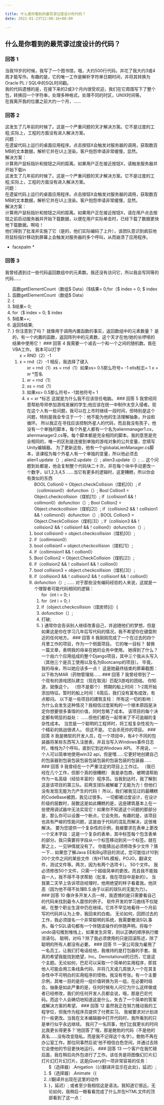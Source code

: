 ```yaml
---

title: 什么是你看到的最荒谬过度设计的代码？
date: 2022-01-23T22:08:16+08:00

---
```





## 什么是你看到的最荒谬过度设计的代码？  
### 回答 1
当我19岁的时候，我写了一个图书馆，哦，大约500行代码，并花了我大约3或4周才能写作。有趣的是，它的唯一工作是解析字符串日期时间，并将其转换为Oracle PL / SQL中的SQL时间戳。  
我的代码遗憾的是，在接下来的2或3个月内很受欢迎，我们在它周围写下了整个包，转换回一个字符串，处理多种格式，处理不同的时区，UNIX时间等。  
在我离开我的位置之前大约一个月，......  
### 回答 2
这发生了几年前的时候了。这是一个严重问题的天才解决方案。它不是过度的工程;实际上，工程的方面没有进入解决方案。  
问题：  
在遗留代码上运行的桌面应用程序。点击按钮X会触发对服务器的调用，获取数百MB的文本数据，解析它并在UI上渲染。客户抱怨申请非常缓慢，显然。  
解决方案：  
计算用户鼠标指针和按钮之间的距离。如果用户正在接近按钮X，请触发服务器并开始下载in  
这发生了几年前的时候了。这是一个严重问题的天才解决方案。它不是过度的工程;实际上，工程的方面没有进入解决方案。  
问题：  
在遗留代码上运行的桌面应用程序。点击按钮X会触发对服务器的调用，获取数百MB的文本数据，解析它并在UI上渲染。客户抱怨申请非常缓慢，显然。  
解决方案：  
计算用户鼠标指针和按钮之间的距离。如果用户正在接近按钮X，请在用户点击按钮之前启动服务器并开始下载数据，以便在用户实际单击时，已经下载了数据更快地下载数据。啊哈！  
他们得到了批准并实施了它（是的，他们实际编码了上升），该团队意识到疯狂地将鼠标指针移动到屏幕上会触发对服务器的多个呼叫，从而崩溃了应用程序。  
* facepalm *  
### 回答 3
我曾经遇到过一些代码返回数组中的元素数。我还没有访问它，所以我会写同等的代码......  
<ol>函数getElementCount（数组$ Data）{$结果= 0;for（$ index = 0; $ index <count（$ data）; $ index ++）{$结果++;}返回$结果;} </ OL>  
<li>函数getElementCount（数组$ Data）</ li>  
<li> {</ li>  
<li> $结果= 0;</ Li>  
<li> for（$ index = 0; $ index <count（$ data）; $ index ++）{</ li>  
<li> $结果++;</ Li>  
<li>返回$结果;</ Li>  
<li>} </ li>  
你注意到了吗？  
就像用于调用内置函数的事实，返回数组中的元素数量？  
是的，有一个内置的函数，返回阵列中的元素数，这个天才在他/她的长啰嗦的结果中使用它！  
### 回答 4
我需要一个减去一个和一个之间的随机数。我在VBA工作。  
我本可以打字  
<OL> x = RND（2）-1 </ OL>  
<li> x = rnd（2）-1 </ li>  
相反，我选择了键入  
<ol> xr = rnd（1）xs = rnd（1）如果xs> 0.5那么符号= -1 ells标志= 1 x = xr *签名</ ol>  
<li> xr = rnd（1）</ li>  
<li> xs = rnd（1）</ li>  
<li>如果xs> 0.5那么符号= -1其他符号= 1 </ li>  
<li> x = xr *标志</ li>  
这就是为什么我不应该信任电脑。  
### 回答 5
我曾经同意帮助导师参加游戏发展的学生;他应该在统一中制作太空入侵者。现在这个人有一些问题，我可以在上市时继续一段时间，但特别是这个问题，特别是我会专注于一个：他不能为他的生活理解抽象，升设和循环。  
所以我正在寻找应该控制外星人的代码，而且我没有孩子，他没有一个单独的脚本，每个外星人都有一个名为alienmanager1.cs，alienmanager2.cs等。每个脚本都是完全相同的脚本。我的意思是完全相同的，唯一的区别是连接到单独的游戏对象的公共变量，您填写Unity编辑器。  
为了更新这些，他有一个globalaLienManager.cs脚本，该课程为每个外星人有一个单独的变量，所以他必须去  
alien1.update（）; alien2.update（）; alien3.update（）; ...  
这个问题到处都是，他会复制整个代码块二十次，并在每个块中手动更改一个数字，以1,2,3,4,5 ......当它有更多的逻辑时，这更糟糕，所以你会有类似的东西  
<OL> BOOL Collion0 = Object.checkCollision（煤机[0]）; if（collimision0）dofunction（）; Bool Collion1 = Object.checkcollision（煤机[1]）; if（collision1 &&！collimon0）dofunction（）; Bool Collion2 = Object.checkcollision（煤机[2]）; if（collision2 &&！collision1 &&！collimon0）dofunction（）; BOOL Collion3 = Object.CheckCollision（煤机[3]）; if（collision3 &&！collision2 &&！collision1 &&！collion0）dofunction（）; </ OL>  
<li> bool collision0 = object.checkcollision（煤机[0]）; </ Li>  
<li> if（collimision0）</ li>  
<li> bool collision1 = object.checkcollision（煤机[1]）; </ Li>  
<li> if（collimision1 &&！collion0）</ li>  
<Li> Bool Collion2 = Object.CheckCollision（煤机[2]）; </ Li>  
<li> if（collision2 &&！collision1 &&！collion0）</ li>  
<li> bool collision3 = object.checkcollision（煤机[3]）; </ Li>  
<li> if（collision3 &&！collision2 &&！collision1 &&！collion0）</ li>  
<li> dofunction（）; </ Li>  
......  
对于那些没有编码经验的人来说，这就是一个理智者可能代码相同的逻辑：  
<ol> for（int i = 0; i <colliders.count; i ++）{if（object.checkcollision（煤炭仪[i]）{dofunction（）; break; break;}} </ ol>  
<li> for（int i = 0; i <colliders.count; i ++）{</ li>  
<li> if（object.checkcollision（煤炭师[i]）{</ li>  
<li> dofunction（）; </ Li>  
<li>打破; </ Li>  
<li>} </ li>  
通常你会告诉别人继续改善自己，并追随他们的梦想，但是如果这是你在学习几年后写代码的情况，我不希望你在键盘附近的任何地方。  
### 回答 6
我刚刚完成了一个在过去的四个月里工作的项目，作为一个侧面项目。  
它的唯一目标？  
替换一篇文章，表明我的母亲在她的业务中使用。  
她得到了什么？  
一个由六个应用组成的整个Django项目，其中三个我从头写入（其他三个是员工使用以及名为Bootcamp的项目）。  
毕竟，我的母亲，所以她应该多一点！  
这是她最终结束的屏幕截图：  
以下称为MAR（药物管理局......  
### 回答 7
我曾经带到了一个现有的游戏团队建立（现在取消）匹配3游戏的团结。  
你知道，就像这个。 （但不是那个）  
预期的船上时间：1-2周开始添加特征。暂时的船上时间：6周后，我们没有富有成效，有点郁闷。  
以下是一些项目的建筑支柱：  
所有这一切的影响：  
为什么会发生这种情况？我相信过度架构的一个根本原因是决定你想要很多事情的价值，同时忽略了成本。  
该项目的每个决定都有明显的益处：  
......但他们都在一起带来了不可逾越的复杂性成本。  
当您是一个聪明的工程师时，将工程复杂性视为一个精彩的挑战很诱人。  
但这不是。  
它会杀死你的项目。  
### 回答 8
我是微软的开发人员，在一个项目中，有4个不同的包装器将某些东西写入注册表，并且当写入Windows事件日志时，堆栈为7个呼叫，直到它到达Windows API。  
不用说，一个人可以简单地使用win32 api，但是嘿......它更好地创建自己的包装器到包装包装包装包装包装的包装包装的包装器......  
### 回答 9
我曾经在一个严重注定的项目上工作过。 （我已经在几个工作，但那个真的很糟糕）  
我是承包商，被聘请帮助作为一名高级（经验丰富的）程序员。当我到达时，我了解到这是该项目的第三队。前两支球队被解雇了无能为力！但他们没有发现无能为力产生的代码！  
所以，我们被我见过的最糟糕的CodeBase被困，我见过很多。  
一切都被过度设计，在设计阶级的层数时，层数这是如此糟糕的是，这座建筑基本上在一些使用调试器中无法实现它！如果你不知道这个问题的那部分是，那么你可以设置一个断点，它会失败。有趣的是，该项目也具有严峻的性能问题，这是由于代码的混乱而解决，这很难解决。  
要为您提供一个复杂性的示例，我被要求在表单上更改一个文本字段：这是一个复杂的表单，其中标签每个包含表单的部分。我只需要将字段从一个标签移动到另一个标签。就在那之上，一见钟情就没有了。  
你能猜出必须修改多少文件？猜一下…  
如果您了解Java EE和Big项目的测试，您可能估计10到20个文件之间的某些文件（有HTML模板，POJO，翻译文件，测试文件等。两次，因为有两个选项卡）。  
50个文件。  
我必须修改50个文件，只需一个超级简单的更改。而且我不能独自一人，我不得不寻求帮助（批准，我在项目中是新的）。  
当我第二天早上告诉项目经理时，他用绝望的样子看着我。他厌恶（因为他不得不处理B.S.由于以前的球队的无能为力）。  
### 回答 10
像许多开发人员一样，我遗憾的是只需要看自己的代码来找到最令人震惊的例子。  
软件开发的学习曲线不仅陡峭，在整个职业生涯中仍在继续。它并不罕见地看待一个月前写的代码并认为上帝，我回来的白痴。  
无论如何，回顾过去的工作，我必须提名一个非常聪明的系统，我需要撤消SQL事务。每个SQL语句都有一个伴随该操作的伴随声明。将每个undo语句推到堆栈上，如果发生异常，则以正确的顺序执行撤消语句。  
聪明，对吗？除了我必须使用的只是回滚陈述，除了聪明的所有人都没有必要。  
### 回答 11
一家公司我为雇用了一名员工，让我们打电话给他，我维持的是打包器的手套。我真的希望我能找到绝望，Inc。Demotational的日历，它是这个主题。无论如何，巴尼可以采取一个简单的实用程序，即其他人可能会用三条线条代码，并将几天或几周放入一个在其复杂性中不可明白的实用程序的怪物。我没有夸张。有一个主要示例，其唯一目的是将一组价值转换为另一组，在必要时结合。抽象是如此严重的是，任何时候有人问它为什么这样做或者已经修改，我们的任何开发人员都会说，哦，那是巴尼代码。而这个人会确切地知道这是什么，失去了一个简单的答案或解决方案的希望。  
### 回答 12
虽然我正在努力推动我的工程学位，但我作为程序员提供了付费实习。  
我被要求对计划进行一些更改。当我在文本编辑器中打开代码时，我所看到的只是单行似乎永远继续。  
我问了一名同事，他们比我更长的时间比我更长得更多？'他回答了'哦，那是鲍勃的代码（不是他的真名......没有改变隐私，而是我不记得这个名字）。鲍勃不再在办公室工作。那位同事然后说'他不相信白色空间，并通过去除它会使他的节目更快地运行。  
### 回答 13
一个客户在我忙碌后面，我在稍后向外包进行了工作。该任务是将图像幻灯片幻灯片幻灯片幻灯片。这是jQuery的一项非常容易的任务：  
<ol> $（选择器）.Anigation（{//翻译并显示在此处}，延迟）; </ OL>  
<li> $（选择器）.Animate（{</ li>  
<li> //翻译并出现在这里</ li>的动作  
<li>}，延迟）; </ Li>  
或者至少我相信这是语法。我知道它很近。无论如何，我稍后一眼看看完成了什么并在HTML文件的顶部看到了这一点：  
<ol> <script src = js / slidejs.js> </ ol>  
<li> <script src = js / slidejs.js> </ li>  
从这里我感兴趣，看看。在Slidejs中，500行的原始JavaScript旨在处理这种滑动运动。我不记得这一切都做了什么  
一个客户在我忙碌后面，我在稍后向外包进行了工作。该任务是将图像幻灯片幻灯片幻灯片幻灯片。这是jQuery的一项非常容易的任务：  
<ol> $（选择器）.Anigation（{//翻译并显示在此处}，延迟）; </ OL>  
<li> $（选择器）.Animate（{</ li>  
<li> //翻译并出现在这里</ li>的动作  
<li>}，延迟）; </ Li>  
或者至少我相信这是语法。我知道它很近。无论如何，我稍后一眼看看完成了什么并在HTML文件的顶部看到了这一点：  
<ol> <script src = js / slidejs.js> </ ol>  
<li> <script src = js / slidejs.js> </ li>  
从这里我感兴趣，看看。在Slidejs中，500行的原始JavaScript旨在处理这种滑动运动。我不记得这一切都做了，但它很疯狂，而且它比我的工程课程更多的计算。  
有时候它更好地关闭浏览器并慢慢走开，所以没有人知道你看到。  
### 回答 14
我主要是因为我看到很多答案都没有真正地解决过于解决的答案。我不是说所有人，但公平的数字不是真正的过度工程的纯粹例子。它们更好地描述为A）的例子是年轻和缺乏经验的或b）不了解问题或c）只是引入效率低下并且不起作用的坏代码。  
过度工程是过度思考问题的过程，产生过度卷积，然而，可能非常聪明，通常是非常通用的代码，其实在现实中最终难以使用，理解或维护。  
一个例子是工程师创造一个如此令人惊讶的系统的人，使得它可以用来在特定主题域中解决几乎任何问题，但是当实施时，当实施时是一个噩梦，因为它是如此疯狂地从问题中抽象出来。  
过度工程的最大迹象是当代码到目前为止抽象出来的问题，你几乎无法找到一块实际代码，一种方法，可变分配，一些具体实施的东西，等等。  
编辑：几个用户想要一个例子或回答，更好地说明概念并回答问题。同样，将代码放在这个论坛中对于大多数现实世界问题来说是禁止的，所以我将提供一些额外的插图和信息。  
过度工程卡通（伟大的比喻）：  
卡通的点，为什么它说明过于工程，是最终用户（桌子末尾的家伙）只是想要一些盐。这告诉我们什么？避免过度工程的最佳事物之一是不要设计到未来的太远，猜测您的客户可能会要求的内容。这可以是计算的风险，或者是一个良好的业务举措，如果您知道您拥有客户或业务需求将在那里，但您需要仔细考虑它。  
超过工程通常会在您提供超过要求的情况下发生的。我问你锤子，水平和螺丝刀。你去商店并用整个300pc力学工具集回来。这很好，但不必要（B / C在这种情况下我只是挂了一张图片）。有时你可能想要这样做，但你需要仔细考虑他们。  
它通常发生的另一种方式是通过过度抽象。上面的卡通是这个问题的一个完美的例子。它不仅在表格需要结束时提供的远远超过用户，另一个人正在创建一些通用，抽象的系统，以便无论谁要求某种东西，无论什么样的调味品，都可以处理。系统不再适用于盐，创建了一层抽象，然后他建立了系统，为该用户的盐来实现它。一个漫长的过程。在这种情况下不必要。您可以再次进一步逐步摘要，并说这不仅仅是一种传递调味品的系统，现在它将成为通过任何物品的系统。您可以进一步逐步说明它不仅仅是传递项目，它可以组合它们，添加它们，减去它们。另一个步骤更进一步，它不再只是物品，但现在它几乎是什么。  
抽象不差，这是一个精彩的概念，你只需要小心你在寻求方面有多远来实现完美的松散耦合和高凝聚力。  
### 回答 15
不是荒谬的，但在我的一个朋友和我第一次学习编码时，这是一个非常有趣的情况。  
问题：  
原始问题是足够的描述性，但简而言之，给定两个整数A和B，其中一个> = b> = 0，找出a  -  b的值。  
过度设计的解决方案：  
我们的第一个提议是，因为答案可以是0到A之间的任何值，我们将从0循环到A，并且在每个迭代期间，我们检查当前迭代值是否等于A  -  B。如果值匹配，我们会打破循环，并且当前的迭代值将是  
不是荒谬的，但在我的一个朋友和我第一次学习编码时，这是一个非常有趣的情况。  
问题：  
原始问题是足够的描述性，但简而言之，给定两个整数A和B，其中一个> = b> = 0，找出a  -  b的值。  
过度设计的解决方案：  
我们的第一个提议是，因为答案可以是0到A之间的任何值，我们将从0循环到A，并且在每个迭代期间，我们检查当前迭代值是否等于A  -  B。如果值匹配，我们会打破循环，并且当前的迭代值将是最终答案。  
我们是学习循环，if-陈述，第一次打破声明，所以这是解决方案的思想。  
最终的解决方案：  
经过一段时间的讨论，我们很快得出了得出的结论，我们可以输出A  -  B并完成它。  
### 回答 16
在20世纪80年代，一个常见的做法是在设备中校验整个ROM，然后添加一个例程，即在打开时，将在ROM的其余部分运行校验和，以确保没有任何改变。我们演变成在整个ROM上运行常规，包括自己。 （不要询问涉及校验和将校验和添加到ROM的校验和 - 我不必在那部分上工作。）  
我们唯一一次校验和失败的时间是校验和检查例程中的一个字节被改变。所以所有的工作，只是我们有一些可能导致问题的东西。如果我们根本不担心检查ROM，则失败永远不会发生。  
### 回答 17
在大学里，我们被分配了一个项目。任务与学生不同，但优点仍然是一样的。基本上，采取一些输入，解析它，转换它 - 或其他 - 并提供一些输出。我们不得不在C中编写这个项目，它将用作一个简单的命令行工具。  
所以，我们都制作了简单的命令行菜单。当您运行程序时，它会吐出一些类似的东西，输入1来执行此操作或输入2才能做到这一点等。  
不是我的朋友......  
当他运行他的程序时，它就像命令行内的一个GUI。您可以使用箭头导航菜单。它可以突出显示线条，改变颜色等。他大部分时间都在开发这个界面而不是关注分配本身。  
他的代码也很奇怪，因为到处都是你看起来有一个指针。指针，指针，指针......他们到处都是！所以我问他为什么这么复杂地复杂化？他回答说，我想学习C语言指针。我刚才说，足够公平。  
长话短说，他为这个项目获得了最低的等级，因为他无法按时交付它，他用一个图书馆我们明确地告诉不使用。  
这就是我们在大学滚动的方式。  
### 回答 18
at＆t unix / bin / true怎么样？它的唯一目的是在做什么之后退出exit_success。下面的变体来自Solaris，但你可以在这里找到别人。<ol>＃！/ usr / bin / sh＃版权所有（c ）1984,1986，1987,1988，1989年，1989年AT＆T＃所有权利保留＃这是未发表的专有源代码AT＆T＃上面的版权声明不是证据的任何＃实际或预期的出版物的这些源代码。＃ident @（＃）true .sh 1.6 93/01/11 SMI / * SVR4.0 1.4 * / </ OL>  
<li>＃！/ usr / bin / sh </ li>  
<li>＃版权所有（c）1984,1986,1987,1988，1989年AT＆T </ Li>  
<li>＃保留所有权利</ li>  
<li>＃这是AT＆T </ Li>的未发表专有源代码  
<li>＃上面的版权声明不是证据任何</ li>  
<Li>＃实际或预期的此类源代码的出版物。</ li>  
<li> #dent @（＃）true.sh 1.6 93/01/11 smi / * svr4.0 1.4 * / </ li>  
不忽视，GNU's / Bin /真实源代码包括命令行解析，用法和版本信息 - 具有完整的本地化  
at＆t unix / bin / true怎么样？它的唯一目的是在做什么之后退出exit_success。下面的变体来自Solaris，但你可以在这里找到别人。<ol>＃！/ usr / bin / sh＃版权所有（c ）1984,1986，1987,1988，1989年，1989年AT＆T＃所有权利保留＃这是未发表的专有源代码AT＆T＃上面的版权声明不是证据的任何＃实际或预期的出版物的这些源代码。＃ident @（＃）true .sh 1.6 93/01/11 SMI / * SVR4.0 1.4 * / </ OL>  
<li>＃！/ usr / bin / sh </ li>  
<li>＃版权所有（c）1984,1986,1987,1988，1989年AT＆T </ Li>  
<li>＃保留所有权利</ li>  
<li>＃这是AT＆T </ Li>的未发表专有源代码  
<li>＃上面的版权声明不是证据任何</ li>  
<Li>＃实际或预期的此类源代码的出版物。</ li>  
<li> #dent @（＃）true.sh 1.6 93/01/11 smi / * svr4.0 1.4 * / </ li>  
不忽视，GNU's / Bin /真源代码包括命令行解析，使用和版本信息 - 具有完全本地化支持！ - 还可以重新编译到GPL的嵌入式片段。它也可以重新编译以实现/bin/false. <bin > / *退出状态代码指示成功.Copyright（c）1999-2017免费软件Foundation，Inc。此计划是免费软件：您可以根据发布的GNU通用公共许可的条款重新分配和/或修改它通过自由软件基础，​​许可证版本3，或（在您的选项中）任何更介绍的版本。这程序是分发的，希望它将有用，但没有任何保修;甚至没有适用的默示保修或适用于特定目的。将GNU通用许可证有更多详细信息。您应该收到GNU通用公共许可证的副本以及此程序。如果没有，请参阅<http：// www.gnu.org/licenses/> #include <config.h> #include <stdio.h> #include <sys / types.h> #include system.h / *默认情况下真实; false.c覆盖此。* / #ifndef exit_status＃define exit_status exit_success #endif #if exit_status == exit_success＃define program_name true #else＃define program_name false #endif #define authors perfor_name（jim meyering）void使用（int status）{ printf（_（\ firsage：％s [被忽略的命令行参数] \ n \或：％s选项\ n \），program_name，program_name）; printf（％s \ n \ n，_（exit_status == ext_success？n_（退出状态代码指示成功）：n_（退出状态代码指示失败。）））; fppls（help_option_description，stdout）; fputs（Version_option_description，stdout）; printf（usage_builtin_warning，program_name）; emit_ancillary_info（program_name）;退出（状态）; int main（int argc，char ** argv）{/ *识别 -  help或 -  version只有当它唯一的命令行参数时。* / if（argc == 2）{initialize_main（＆argc，argv）; set_program_name（argv [0]）; setlocale（lc_all，）; BindTextDomain（包，Localedir）;侄子（包）; / *注意true（1）将在边缘案例中返回Exit_failure，其中Writes故障与GNU特定选项失败。* / Atexit（close_stdout）; if（streq（argv [1]， -  help））用法（ext_status）; if（streq（argv [1]，--version））version_etc（stdout，program_name，package_name，版本，authors，（char *）null）;返回ext_status; } </ OL>  
<li> / *退出状态代码，指示成功。</ li>  
<li>版权所有（c）1999-2017自由软件基金会，Inc。</ li>  
<li> </ li>  
<li>此程序是免费软件：您可以重新分配它和/或修改</ li>  
<li>它根据GNU通用公共许可的条款，如</ li>发布的  
<li>自由软件基础，​​许可证版本3或</ li>  
<li>（在您的选项中）任何更介于的版本。  
### 回答 19
这是2000年的回归，我们正在为售货亭实施一个看守计划。售货亭在java中实现了UI，我们正在实现自动维护的C ++中的实用程序，只能将自动化软件更新建立进入自动化维护kiosk.yea是的，你呸呸自动软件更新现在，但是在2000年回来了这样的事情是闻所未闻的。所以我的团队领导有这个想法建立一个可以运行状态机的程序。我猜你会称之为工作流程现在应用程序，但他称之为州机器。所以，他的想法是，任何维护任务都将被基础架构工程师建模为状态机.ECH将等待事件，当一个事件触发它会做一些动作和更改状态。想法是我们可以选择性地推动状态机应用程序。这将阻止整个机器长时间进入维护模式  
他没有做出难以弄清楚如何实际做的事情。他不得不弄清楚他如何将代码发送到机器以及他如何在运行时加载和执行它们。可以构建它在Java中，使用反射加载它。他可以让每个模块都是一个自包含的应用程序。然而，他是一名古老的俄罗斯工程师，他在80年代的冷战中学习了电脑，他讨厌Java的开销和分叉流程。他的大部分时间都与他的老板一起战斗。他离开了  
他的老板或多或少是搬到下午角色的工程师的原因是与他斗争的是，因为老板认为增加了复杂性会滑倒这个项目。所以，老板会去DEVS问他们在做什么，如果他认为它会滑倒下一个里程碑，他就会弄清楚更简单的做事方式，让开发人员做它。当天，TL会发现和与下午打架  
所以，国家机器开始成为一个霍奇波特。然后，TL沮丧，留下了发展状态机的开发商建造了它，使国家机器具有硬逻辑状态和条形码的动作。状态机器的整个点是要使过程可配置。但是PM就像，我们没有弄清楚如何使其可配置，所以让我们刚刚硬介绍了现在的状态和操作，后来我们将把它拉到可以插入和播放的组件。  
所以，应该看起来像这样的程序  
<ol>做一个do b d do c </ ol>  
<li>做一个</ li>  
<li> do b </ li>  
<li> do c </ li>  
看起来像这样  
<ol> while（true）切换（状态）案例a do状态= b case b do b state = c case c do c do in循环</ ol>  
<li> while（true）</ li>  
<li>开关（状态）</ li>  
<li>案例a </ li>  
<li>做一个</ li>  
<li>状态= b </ li>  
<li>案例b </ li>  
<li> do b </ li>  
<li>状态= c </ li>  
<li>案例c </ li>  
<li> do c </ li>  
<li>在循环</ li>中爆炸  
你看它是多么笨拙。这是一个直接的榜样。他们有一个分支和循环的逻辑。不可能读取代码并弄清楚它的下一个事情.People说转到是邪恶的。这是基本上使用SwitchEnseLing转到C ++。每种情况都是标签，每当一个特定的代码如果代码转到不同的标签时，它会改变状态并返回.Eventually这些要求在一个状态下的操作中所需的操作。因此，开发人员刚开始将全球变量置于全球变量......很多和大量的全局变量。我在这支球队中作为一个初级程序员开始，我正在建造下载用于状态机的东西的碎片，然后踢掉了国家机器然后我切换到实施一些JAVA前端所需的JNI库。当前州机器的鼠标令人沮丧，令人沮丧，他在它上运行了一个静态代码分析工具，循环复杂性就越多RTS.HE拉我，他让我看看它  
我看到那个代码，我被吓坏了。就像什么......什么......什么样的人知道国家机器很奇怪......但我认为这是奇怪的是来自Pinky和Brain Cartock的Pinky奇怪。它会跑来跑一段时间就会去Narf！但是当我看待代码时，它是大脑有线。那码计划世界统治而不是任何地方  
所以，我保留了我的代码，它会下载东西并启动状态机。  
### 回答 20
我正在经历同事的代码，发现她有一个系统，只要删除实体，它的ID号被置于不再使用ID的列表中，并且当即将创建一个新实体时，系统将首先检查该列表可以查看是否有一个可用的ID。  
我去了，并问了同事，为什么她已经建造了这样的事情。所以我们不会用完ID号码！  
我指出：  
她删除了代码。  
### 回答 21
我写的一个。  
我是一名项目开始的高级软件工程师，除了设置填充外，没有多少。  
我写了一个日期库。它不仅会过去2000年（这是1994年）它将在剩下的时间内工作，甚至在日历从朱利安发生变化并将日期正常计算回到1广告时。绝对没有机会在二十世纪之前会看到约会，几乎没有那么多，它仍然是二十秒。  
### 回答 22
几十年前，我工作了数百个服务站使用的软件。前端是关键任务 - 他们必须能够泵送气体。  
有一个全自动的日常后台工作，用于批处理和发送日期的数据，更新库存水平，那种东西。  
这被认为是有风险 - 我们可以失去力量的一半。因此，我们有一个完全自动化的过程，可以恢复日常更新失败。如果我回忆起，这必须在整个用户群中每月使用几次。  
但当然，恢复过程可能会被打断。所以只是为了完全确定，我们有一个充分实现的工作，以恢复失败的恢复。我不知道它是否被使用，但我确信它是有原因的。  
### 回答 23
程序员将员工出生日期并将其转换为自1870年以来的数日（***边言论 - 有人希望我将这一点更改为1970年，但这是不正确的。1870可能是错误的（它可能是1900年  
我实际上有两个答案。一个哲学和一种实用。  
哲学答案：生活  
实际答案：我曾经看到过一个试图确定员工是否16岁的程序。而不是比较年，然后在需要检查月份，如果需要，那么检查日期，它做了以下情况。 （请注意，此方法仅适用于AGES可分地为4的方式。  
程序员将员工出生日期并转换为自1870年以来的数日（***方面的言论 - 有人希望我改变为1970年，但这是不正确的。1870可能是错误的（它可能是1900年或者1910年），但是1970年肯定是错误的，因为这发生在1983年（1970年之后只有13年）的边备注***）。然后他们拿走了当前的日期并做了相同的日期。然后，他们减去了两者以获得现在和他们的出生之间的数日，然后在16年（365 * 16 + 4 * 1）中弄清楚。  
疯狂的。  
添加了PostScript：我为试图捍卫这段代码的人写这一点。写这篇代码的人是一个位的缇。他们更多地关心他们自己的聪明才智而不是找到良好的（有时优雅）直接的解决方案。这个人（让他称之为x先生）在我的老板和我的老板询问的同一水平（和我在房间里有这个人），为什么我不能和他一起工作。我回答 - 你不想听到那个答案。它会让我遇到麻烦。他们向我保证，我不会遭受影响。我终于说了 - 它困扰我，某人（x先生）在任何领域没有专业知识，正试图告诉我如何更好地完成工作。 （我一年都在那里，解决了很多，许多效率问题与这个X先生的代码和架构有关。）X先生脱颖而出......你怎么这么说？ - 我说 - 因为你到处留下证据。我看过你的代码，在很多级别都很可怕。我继续，主要问题是你是一个线性的思想家。他说，你是什么意思？我回答了，你看到了一个问题，你想到了一个解决方案，然后你实施它。他说，这有什么问题？我说，更好的方法是看到一个问题，想想几个解决方案，然后选择最好的解决方案。他回答说 - 有时你的背部靠在墙上，你没有时间想到多种解决方案 - 有时如果你担心100,000美元的决定，你就没有时间花费每次5美元的决定。我说，你总是有一段时间，特别是当那个时间考虑替代解决方案时，可以长期拯救你的时间。此外，如果有人无法做出5美元的决定，我肯定的是，没有10万美元的决定，我肯定不会相信他。  
无论如何，我已经救了公司吨钱并解决了许多问题，因为他的糟糕的设计技能，所以我没有陷入困境 - 但我稍后不到一个月。  
他是多年来遇到的许多位捻线的第一个。 （并且往往有点纺纱术也有NIH综合征（这里没有发明综合症）。解决新问题时，它们必须始终从划痕开始。）  
如果你的自然倾向是以X先生的方式解决它，那么你的自然倾向是过度复杂化的简单问题，而且在你这样做时没有真正注意到它。 （如果您在这一领域卫冕X先生的选择，那么您的自我正在为您提供思考（或缺乏思考）。）  
### 回答 24
听说过棕褐色？它是一种专为几乎不可能使用的编程语言。因此，我认为这种编程语言本身（及其翻译）是最易易于创造的代码。  
来自维基百科：  
Malbolge是一名公共领域的宇宙编程语言，由Ben Olmstead于1998年发明，以Malebolge的第八圈地狱的第八圈命名。  
Malbolge专门设计用于通过反向直观的疯狂操作，基本三个算术和自我改变代码来使用几乎不可能使用。  
[1]  
它在d上建立  
听说过棕褐色？它是一种专为几乎不可能使用的编程语言。因此，我认为这种编程语言本身（及其翻译）是最易易于创造的代码。  
来自维基百科：  
Malbolge是一名公共领域的宇宙编程语言，由Ben Olmstead于1998年发明，以Malebolge的第八圈地狱的第八圈命名。  
Malbolge专门设计用于通过反向直观的疯狂操作，基本三个算术和自我改变代码来使用几乎不可能使用。  
[1]  
它建立在较早的难度，挑战性疏远语言（如脑力集和Befunge），但在极端的情况下采取这个方面，在纠缠的计算机科学和加密的纠缠历史上。尽管有这种设计，但（虽然非常困难）可以编写有用的棕榈树程序。  
实际上，它是如此故意复杂的是，第一个棕榈螺纹计划需要2年 - 甚至那么，它不是由人类写的。  
第一个程序...是由Andrew Cooke设计的光束搜索算法生成并在LISP中实现。[2]  
在确定手段创建非终止循环之前花了多年。它还需要7年的啤酒计划的正确版本。  
所以回到问题：非终止环路由许多编程语言中的单行代码控制。正确的99瓶啤酒节目非常简单，生产（作为有限循环和串联的演示）。这些可以在许多软件开发人员一小时或更短的时间内生产。  
...然而，棕榈螺纹语言故意使这些类型的事情取为几千次时间来创造。这种语言本身是我见过的最过分创作的东西。  
### 回答 25
大约10年前，我分配了一个简单的应用程序，该应用程序有一个单个菜单，其中包含5-6个选项，例如打开，关闭，列出项目与高级开发人员。这是一个月的任务。  
在本月底，我检查了他的代码，几乎没有任何工作。我想出，即使这不是商业要求，他也花了很多时间为动态菜单。  
菜单中的选项保存在数据库中，动态创建了应用程序菜单。  
为什么？我问他（过去式。因为在将来，如果我们需要向应用程序添加新功能，我们不需要将选项添加到菜单中。  
添加一个新的  
大约10年前，我分配了一个简单的应用程序，该应用程序有一个单个菜单，其中包含5-6个选项，例如打开，关闭，列出项目与高级开发人员。这是一个月的任务。  
在本月底，我检查了他的代码，几乎没有任何工作。我想出，即使这不是商业要求，他也花了很多时间为动态菜单。  
菜单中的选项保存在数据库中，动态创建了应用程序菜单。  
为什么？我问他（过去式。因为在将来，如果我们需要向应用程序添加新功能，我们不需要将选项添加到菜单中。  
为菜单中添加新选项？ 5秒任务，我们花了几乎一个月只是为了创建动态菜单。  
### 回答 26
任务：使JavaScript显示当前周的星期四日期（以给定的格式）：  
1.5 YR经验丰富的网络开发：  
<ol> <html> <h1 id = goeshere> </ h1> <script>函数解析（输入）{var parts = input.split（ - ）; //新日期（年，月[，日[，几小时[，分钟[，秒[，秒[，秒[，ms]]]]）返回新日期（部分[0]，零件[1] -1，零件[2]） ; //注意：几个月是基于0的}函数getcountof（date1，date2，daytosearch）{var dateobj1 = parsedate（date1）; var dateobj2 = parsedate（date2）; var count = 0; var周= [太阳，周一，星期二，周三，星期三，星期五，星期六]; var dayindex =周.Indexof（Daytosearch）; var xyz = 0 </ OL>  
<li> <html> </ li>  
<li> <h1 id = goeshere> </ h1> </ li>  
<li> <script> </ li>  
<li>函数解析（输入）{</ li>  
<li> var parts = input.split（ - ）; </ Li>  
<li> //新日期（年，月，日[，日，小时[，分钟[，秒[，秒[，ms，ms]]]）</ li>  
<li>返回新日期（零件[0]，零件[1] -1，零件[2]）; //注意：几个月是基于0的</ li>  
<li>} </ li>  
<li>函数getcountof（date1，date2，daytosearch）</ li>  
<li> {</ li>  
<li> var dateobj1 = parsedate（date1）; </ Li>  
<li> var dateobj2 = ParseDate（DATE2）; </ Li>  
<li> var count = 0; </ Li>  
<li> var周= [太阳，星期一，星期二，星期三，星期四，星期五，星期六]; </ Li>  
<li> var dayindex =周.Indexof（Daytosearch）; </ Li>  
<li> var xyz = 0 </ li>  
任务：使JavaScript显示当前周的星期四日期（以给定的格式）：  
1.5 YR经验丰富的网络开发：  
<ol> <html> <h1 id = goeshere> </ h1> <script>函数解析（输入）{var parts = input.split（ - ）; //新日期（年，月[，日[，几小时[，分钟[，秒[，秒[，秒[，ms]]]]）返回新日期（部分[0]，零件[1] -1，零件[2]） ; //注意：几个月是基于0的}函数getcountof（date1，date2，daytosearch）{var dateobj1 = parsedate（date1）; var dateobj2 = parsedate（date2）; var count = 0; var周= [太阳，周一，星期二，周三，星期三，星期五，星期六]; var dayindex =周.Indexof（Daytosearch）; var xyz = 0;虽然（dateobj1.gettime（）<= dateobj2.gettime（））{if（dateobj1.getday（）== dayIndex）{var n = dateobj1.getdate（）; var m = dateobj1.getmonth（）+ 1; var y = dateobj1.getfulle（）; if（xyz === 0）{xyz = \ n + n +  -  + m +  -  + y;休息; }否则{xyz + = \ n + n + n +  -  + m +  -  + y; count ++} dateObj1.setdate（dateobj1.getdate（）+ 1）; document.getElementByID（Goeshere）.textContent = XYZ;返回计数;今天} var =新日期（）; var dd = today.getdate（）; var mm = today.getmonth（）+ 1; // 1月份是0！var yyyy =今天.GetFullEear（）; if（dd <10）{dd = 0 + dd} if（mm <10）{mm = 0 + mm} var date1 = yyyy +  -  + mm +  -  + dd; var date2 = 2017-12-31; var daytosearch = thu;警报（GetCountof（Date1，Date2，Daytosearch））; </ script> </ html> </ ol>  
<li> <html> </ li>  
<li> <h1 id = goeshere> </ h1> </ li>  
<li> <script> </ li>  
<li>函数解析（输入）{</ li>  
<li> var parts = input.split（ - ）; </ Li>  
<li> //新日期（年，月，日[，日，小时[，分钟[，秒[，秒[，ms，ms]]]）</ li>  
<li>返回新日期（零件[0]，零件[1] -1，零件[2]）; //注意：几个月是基于0的</ li>  
<li>} </ li>  
<li>函数getcountof（date1，date2，daytosearch）</ li>  
<li> {</ li>  
<li> var dateobj1 = parsedate（date1）; </ Li>  
<li> var dateobj2 = ParseDate（DATE2）; </ Li>  
<li> var count = 0; </ Li>  
<li> var周= [太阳，星期一，星期二，星期三，星期四，星期五，星期六]; </ Li>  
<li> var dayindex =周.Indexof（Daytosearch）; </ Li>  
<li> var xyz = 0; </ Li>  
<li> wist（dateobj1.gettime（）<= dateobj2.gettime（））</ li>  
<li> if（dateobj1.getday（）== dayindex）</ li>  
<li> {</ li>  
<li> var n = dateobj1.getdate（）; </ Li>  
<li> var m = dateobj1.getmonth（）+ 1; </ Li>  
<li> var y = dateobj1.getfulle（）; </ Li>  
<li> if（xyz === 0）</ li>  
<li> {</ li>  
<li> xyz = \ n + n +  -  + m +  -  + y; </ Li>  
<li>打破; </ Li>  
<li>别的{</ li>  
<li> xyz + = \ n + n +  -  + m +  -  + y; </ Li>  
<li> count ++ </ li>  
<li> dateobj1.setdate（dateobj1.getdate（）+ 1）; </ Li>  
<li> document.getElementByID（Goeshere）.textContent = XYZ; </ Li>  
<li>回报数; </ Li>  
<li>} </ li>  
<li> Var今天=新日期（）; </ Li>  
<li> var dd = today.getdate（）; </ Li>  
<li> var mm = today.getmonth（）+ 1; // 1月是0！  
### 回答 27
那么我该怎么办？  
只需将API存储在浏览器的“localstorage`”中，并检索它。必须每小时删除缓存。  
而不是我做了什么？  
现在大多数这些功能可能没有必要，但我仍然这样做;只是为了哎呀！为了包装，这大概是我被要求做的事情：  
<ol> if（！localstorage.somedata）localstorage.somedata = something </ OL>  
<li> if（！localstorage.somedata）</ li>  
<li> </ li>  
<li> localstorage.somedata =东西</ li>  
这就是我所做的：github！  
### 回答 28
很多年前，我看到了一个看起来像这样的六位数校验和代码  
向零移动到审查和  
如果数字（1）不= 0乘以数字（1）到5添加到校验和  
如果数字（2）不= 0乘以数字（2）到4添加到校验和  
如果数字（3）不= 0乘以数字（3）乘以3添加到校验和  
如果数字（4）不= 0乘以数字（4）到2逐个添加到校验和  
如果数字（5）not = 0乘以数字（5）按1添加到校验和  
将最后一位数字移动到任何地方......  
这将简单的计算简单地计算到超过30行，以避免乘以零误差的可怕倍数;）  
或者是他们担心的添加零错误。  
无论如何，强调  
很多年前，我看到了一个看起来像这样的六位数校验和代码  
向零移动到审查和  
如果数字（1）不= 0乘以数字（1）到5添加到校验和  
如果数字（2）不= 0乘以数字（2）到4添加到校验和  
如果数字（3）不= 0乘以数字（3）乘以3添加到校验和  
如果数字（4）不= 0乘以数字（4）到2逐个添加到校验和  
如果数字（5）not = 0乘以数字（5）按1添加到校验和  
将最后一位数字移动到任何地方......  
这将简单的计算简单地计算到超过30行，以避免乘以零误差的可怕倍数;）  
或者是他们担心的添加零错误。  
无论如何，这里的重点是荒谬的代码，以解决问题，以解决不存在的问题。  
### 回答 29
受到理查德乌尔文的启发：  
写了一个可以解析自然语言的日期/时间解析功能（好自然英语）。您可以从上周二开始两周，它将返回正确的日期和当前时间，或11月11日，2018年11月的第三天，2018年2月5日10:00：00.123456等。以及分析我可以找到记录的日期和时间格式。例程返回在包含结构TM的结构中编码的UTC（带有年，月，日，小时，几分钟，秒，一周中的一天，一天，一周中的等）加上纳秒和时区的字段。我的原始目标是将过去两个的东西解析，但我被带走了。有点矫枉过正？我很闷。  
### 回答 30
我正在研究人们对建筑师模式着迷的项目。  
但是，对于从包中的所有相关类具有单个构建器类，而不是单独使用Buidill模式的Buidiler模式。  
想象一下，当您需要4个构建器创建一个对象时，它有多少开销。  
我们最终从头开始重写整个系统。  
悲剧是它是用C＃编写的，绝对是由于LINQ，属性和其他东西使用的更好语言之一。  
真的不需要那些愚蠢的建造者。  
### 回答 31
拍摄一些代码。我写了一个cli来倾听一些溪流  
你见过的最荒谬过度的代码是什么？  
过度设计的意味着以可读性成本过度强调抽象或其他语言特征。  
工程师倾向于忘记，添加到代码中的每一个抽象都是需要向每个将在该软件上工作的工程师所需的概念，这是人类时间中的O（MN）。如有疑问，请保持简单的事项：避免在编写代码时引入新的类层次结构，类型，特征，接口，对象模型，形容词和动词。  
拍摄一些代码。我写了一个CLI来聆听来自UDP组播通道的一些对象流，应用过滤，然后将结果生成一些流。随着时间的推移，我注意到我的代码很难理解和重构。我回想一下，在一个实例中，我想改变代码输出到特定对象类型的JSON文件（JSON文本流）的方式，但我无法做出更改，而不会对原始二进制流进行更改，因为我介绍了一个不恰当的抽象，以便紧密耦合的代码的不同部分。回顾，我意识到我的代码如果我没有尝试提出幻想面向对象的抽象并简单地以必要的方式写入代码，我的代码会更容易重新推荐。  
我学到的课程是在必然，易于理解的方式编写你的代码，直到看到某些模式超过三次。只有这样，您应该考虑重构您的代码。  
### 回答 32
好的，这从未编码过。但我需要分享这个设计讨论。  
所以在零售中，我们需要保留库存物品的计数。预先，当零售商购买物品和-1销售时，它意味着+1。一个扭曲的是，存储物品的系统与向用户销售的系统不同。因此，必须在这些消息之间传递消息。现在，我们正在谈论失败。所以我们不能介绍2PC。我们需要有一个Gauranteed消息交付 - 介绍Kafka。但Kafka并不是令人掌纪录的消息传递。 apache storm / samza做。因此，请使用Kafka进行弹性，并使用Samza / Storm以使+/- 1进行。  
然后我们最终有一个零售商一起购买的数千物品的情况。它将在短时间内导致许多+ 1。因此，引入可以进行微观批量这些消息的火花，然后仅将聚合值发送到跟踪销售的系统。但是，火花只能支持一次语义。因此，您需要在服务中构建IDEMPOTING。为此，您需要在API呼叫标识符中拥有一个内存商店 - 欢迎REDIS。  
是的，这个讨论实际上发生了。这就是它的世界是如何进行的。会议中没有人谈到将服务重构为3个服务，其中一个服务是其他服务的项目数量的真理来源！与Kafka / Samza / Spark / Redis相比，这是如此无聊。  
在我的经验中，工程师一般不再适用于简单。如果您可以深入调整系统，通过简单地抛出更多硬件或其他软件对我来说是一个很大的浪费来解决问题。  
### 回答 33
对于基于文本的游戏，在Windows控制台屏幕上输出一切，来自朋友的游戏，我只会名称为S.  
所以基本上，他知道如何调用一个函数。他知道如何输出线路到屏幕。他不知道如何从文件输出行。所以你可以想象他刷新他屏幕的方式沿着线条的  
<ol> void printstageonesceneOne（）{cout <<。<< endl; cout << |〜<< endl; cout << / | \ << endl; cout << | -.- | << endl; cout << </ OL>  
<li> void printstageonesconeone（）{</ li>  
<li> cout <<。<< endl; </ Li>  
<li> cout << |〜<< endl; </ Li>  
<li> cout << / | \ << endl; </ Li>  
<li> cout << | -.- | << endl; </ Li>  
<li> cout << </ li>  
对于基于文本的游戏，在Windows控制台屏幕上输出一切，来自朋友的游戏，我只会名称为S.  
所以基本上，他知道如何调用一个函数。他知道如何输出线路到屏幕。他不知道如何从文件输出行。所以你可以想象他刷新他屏幕的方式沿着线条的  
<ol> void printstageonesceneOne（）{cout <<。<< endl; cout << |〜<< endl; cout << / | \ << endl; cout << | -.- | << endl; cout <<  - ： -  << endl; cout << [|] << endl; cout << [|] << endl; cout << [|] << endl; cout << [|] << endl; cout << [|] << endl; cout <<。[|]。<< endl; cout <<：/ | \：<< endl; cout << [/ | \] << endl; cout << [/ | \] << endl; cout <<。：_＃| #_ :. << ENDL; cout << | _  -  _ | << endl; cout << /：-.-：/ \ << ENDL; cout << / \ | _ [|] _ | / \ << endl; cout << _ / \ |〜[|]〜| / \ _ << endl; cout << [=  - 。[|] .- =] << endl; cout <<：-._ | _.-：<< ENDL; cout << // \; ::  - ： -  ::; / \\ << ENDL; cout << /\.-\\/ | \ //-./ \ <<端口; cout <<。\ / /：\ | /：\ /。<< endl; cout << .// \（[\ | /]）/ \\。<< endl; cout <<：] [\ .. [\ | /] ../] [：<< endl; cout <<：/ \ | / \：<< endl; cout <<。[\ / | \ /]。<< endl; cout <<。|。<< endl; Clearscreen（）; printstageonescenetwo（）; } </ OL>  
<li> void printstageonesconeone（）{</ li>  
<li> cout <<。<< endl; </ Li>  
<li> cout << |〜<< endl; </ Li>  
<li> cout << / | \ << endl; </ Li>  
<li> cout << | -.- | << endl; </ Li>  
<li> cout <<  - ： -  << endl; </ Li>  
<li> cout << [|] << endl; </ Li>  
<li> cout <<。[|]。<< endl; </ Li>  
<li> cout <<：/ | \：<< endl; </ Li>  
<li> cout << [/ | \] << endl; </ Li>  
<li> cout <<。：_＃| #_ :. << ENDL; </ Li>  
<li> cout << | _  -  _ | << endl; </ Li>  
<li> cout << / \：-.-：/ \ << ENDL; </ Li>  
<li> cout << / \ | _ [|] _ | / \ << endl; </ Li>  
<li> cout << _ / \ |〜[|]〜| / \ _ << endl; </ Li>  
<li> cout << [=  - 。[|] .- =] << endl; </ Li>  
<li> cout <<：-._ | _.-：<< ENDL; </ Li>  
<li> cout << // \; ::  - ： -  ::; / \\ << ENDL; </ Li>  
<li> cout << /\.-\\/ | \ //-./ \ << ENDL; </ Li>  
<li> cout <<。\ /：\ | /：\ /。<< endl; </ Li>  
<li> cout << .// \（[\ | /]）/ \\。<< endl; </ Li>  
<li> cout <<：] [\ .. [\ | /] ../] [：<< endl; </ Li>  
<li> cout <<：/ \ | / \：<< endl; </ Li>  
<li> cout <<。[\ / | \ /]。<< endl; </ Li>  
<li> cout <<。|。<< endl; </ Li>  
<li> clearscreen（）; </ Li>  
<li> printstageonescenetwo（）; </ Li>  
<li>} </ li>  
我不是，一切都在代码中.NORMALLY，你认为最好的方法是让文本文件存储这个，然后从那里画画......但是令人惊讶的是，他的游戏，即使只是一个演示3-一周项目，不能在每两个小时的情况下没有大规模的自我爆炸。在一个奇怪的扭曲中，他责备他的困难，C ++是一种糟糕的语言。当他一年后发现了Java，他几乎他正在唱歌和谈论他的歌唱不需要关心他要做的所有新关键字......  
### 回答 34
大约10年前，我正在搞乱PayPal在House Php IPN集成中，尝试并将其移植到一些WordPress和其他基于Web的集成。  
一个非常简单的SOAP API集成的类包括靠近1000个单独文件和目录的东西，如果我的内存为我服务，则有超过190,000个线条突破，我没有费令实际计算代码线。由于目录的数量，它是非常复杂的。它可以通过目录遍历并追踪单个方法实际完成的事情，并且另外没有评论，他们没有使用逻辑命名约定，以便对其进行更加困难的任何意见。你甚至不能开始尝试并将其解释为抽象 - 快乐，这是绝对的疯狂。  
无论如何，最终放弃了一个具有相同功能的完全新的课程。总共约有5个文件和300行，包括周到的评论。  
### 回答 35
Joe Zbiciaks答案说明了这一切。原始版本的/ bin / true是，如果我记得正确，一个空文件，依靠shell在执行它的命令的所有零之后返回成功。  
A2A.  
### 回答 36
这个146线在Java中的世界计划。它的软件工程和设计杰作（或者不是）。它的惊人，但我们刚刚忘记了一个非常基本的软件工程原则，吻（保持简单愚蠢）。  
这就是一个简单的Hello World节目，如下一个更好的设计（或不是它）  
<ol>类helloworld {public static void main（string args []）{system.out.println（hello world）;}} </ OL>  
<li>类helloworld {</ li>  
<li>公共静态void main（String args []）{</ li>  
<li> system.out.println（你好世界）;</ Li>  
<li>} </ li>  
### 回答 37
首先，我发现数据触发正确动作的算法，扔掉了所有的  
我所看到的最糟糕的是Motrola 68HC11评估板上的300或400行，其中2K eEprom .5 k EEPROM和1K的船上的SRAM和Borad上的2K SRAM芯片。  
毕业生正在阅读2 256字节A / D端口，并在需要4秒的值的值进行比较以进行读取。他已经加载了浮点库两次并呼叫两个Trig函数。输出为1或4个数字I / O端口。他无法获得与他所采取的数据的条件相匹配。  
首先，我发现数据触发正确动作的算法，抛出所有浮点并使用长int [s，而不是固定点。我反向设计了他正在使用的Trig函数的相关值，并建立了16个值查找表，该表给出了两倍的精度。抛出所有图书馆调用并从汇编程序中使用PUTC和GETC，以获取文本I / 0，最终将其制作至少160次循环代码。  
它只是将十六进制值突出到PC以保存到磁盘。  
最糟糕的是将复杂的网络嵌入式系统转换为使用Apple计算机到IBM PC，并覆盖在Turbo Pascal中写入Turbo C的代码。我们正在将机器视觉添加到混合中。我不会具体对该计划在那里有无辜和有罪的特点应该受到保护。  
头部程序员真的很尖锐，真的很年轻。在这是在汉堡王的烹饪之前的工作。我已经摔断了农业，是47岁，我知道COUNT，我可以与他人合作，做我在空调房间里努力工作的情况下没有问题。  
我的第一个分配在C中的图形函数毫无意义，没有BIOS调用。头部程序员HP似乎害怕可以锁定相机或其他关键代码的中断，但图形功能不调用中断。矿山迅速为BIOS呼叫时90％至95％。我们有两个程序员坐在围绕无所事事。一个不是没有分配任何工作，另一个是倾斜的。当我完成图形时，视频捕获卡和相机进来了。我将捕获的图像捕获了一个倒数感兴趣的区域，并将其读取它为512个字符的字符串，它有效就像那样。我添加了一个旋钮来扭曲阈值，我们可以使用它。  
该网络设置并拍摄了Turbo C BIOS，我们在网络盘上拍摄了TE软盘的图像，然后向网络指向软盘驱动器例程，我们有多个工作时间。  
所有突然的工作都停止了被分配给我。惠普让我用较慢的代码重写工作代码。他可以让年轻人这样做，但我打电话给它并少工作。事实上，我说，我很高兴为你而不是在整个商店前面的其他方式。显而易见，他试图让自己不可或缺。随着交货日期接近商店周围的单词是在安装和写下我们所知道的内容时立即完成的。  
我找到了另一份工作并去了老板，告诉他，我很乐意留在发货，但在我的兴趣领域的工作很好地支付了。我不是为他做任何事情，但绘制了付钱并问他希望我做什么。我留在一周结束时，用完整的当前备份和解释惠普已经困扰了代码的备注来获得我的东西。  
我希望我能在他们拳击桌子的时候一直是他们的钥匙，他的钥匙包括他的公司汽车并踢到路边。似乎他了解到他的课程，他以来一直在拥有同样的衣服。  
### 回答 38
我在一个系统上工作，具有追踪/调试Printf的机制，它在格式字符串中具有几乎完成的语言。  
[编辑] I *认为*它有条件地跳过倒退参数  
### 回答 39
Hadoop MapReduce教程  
真的。我理解Hadoop的用例，但是这个教程样本只是荒谬。  
要计算多个文件中相同单词的次数，我们正在创建Web服务器的群集基础架构，一个主机和一组从设备，这将在，失败和恢复处理和等......  
### 回答 40
2002年，我遇到了依赖注入和Web工作流的组合和与CIC的交互的尝试。配置需要在所有对象/属性的每层之间完成映射。  
踢球者是配置储存在LDAP中。更具体地说，他们选择了IMB目录，这是最慢的LDAP实现我，因为它坐在DB2的顶部。  
每种都经常损坏目录，并需要重新创建。  
该团队甚至在源控制中都有一个LDIF文件。  
我创建了一个xsd来表示合理的代表  
2002年，我遇到了依赖注入和Web工作流的组合和与CIC的交互的尝试。配置需要在所有对象/属性的每层之间完成映射。  
踢球者是配置储存在LDAP中。更具体地说，他们选择了IMB目录，这是最慢的LDAP实现我，因为它坐在DB2的顶部。  
每种都经常损坏目录，并需要重新创建。  
该团队甚至在源控制中都有一个LDIF文件。  
我创建了一个XSD来表示配置和XSL的合理表示转换为DSML，然后转换为LDIF。  
现在我们有一个人可以读取的东西，我们可以进入来源控制并轻松进入目录。  
这是2002年。  
自然我们正在寻找另一种选择。  
所以我们构建一个使用春天的简单应用程序。性能甚至没有比较。如果您减去了时间CICS，则在请求中花费大约2ms，从大约50毫秒下降。  
由于我们已经用Struts替换了工作流部分，我们现在可以将Spring库插入Struts并具有普通Java程序员可以理解的应用程序。忽略框架时，代码的减少约为80％。我们围绕支柱和春天的比特相对较小。  
我们从Sun E25K到4个入门级Sun Intel服务器或成本的约1-2％。虽然我们的客户群在当年的翻倍和交易量增加了两倍。  
### 回答 41
我一直在工作中看到这个，无论是在案例语句还是IF / elseif。  
在代码的顶部，限制输入值的限制拒绝运行输入，如果它们不匹配键标准。例如，值必须是A，B，C或D.代码在Try / Catch包装中包装以停止异常，并且在案例语句中迎合4个可能的输入值中的每一个。但该案例有任何其他条款，抛出异常。  
因此，如果输入不正确，则不执行代码，在选择函数中检查相同的输入SANITATITATION，并且捕获任何错误。这是工作的标准练习。  
### 回答 42
我使用大约10层继承的Java代码，每个界面都有自己的界面。代码的另一个特征是一些明亮的火花，看到他们需要在类中修改一个方法只是复制了整个包，将新的包名称添加到包名中，然后修改了新包。  
我有重写这一点。我在可以用于检查新代码的初始代码上设置单位测试来设置单元测试。顺便提一下，旧代码击败了Eclipse的重构工具等  
### 回答 43
这是大约15年前。我正在帮助开发使用Internet Explorer的售货亭销售应用程序（在那些日子里实际上并不糟糕）。他们需要帮助，因为他们已经落后于他们的时间表。有一些疯狂优化的例子明显浪费了他们的时间;我记得的主要是购物车使用位包装存储其数据。  
### 回答 44
当您需要一个真正可扩展和强大的FIZZBUZZIZBUZZ进行编码访谈时，我建议您指的是FIZZBUZZENTERPRISEDITION。  
它使用最先进的软件架构和设计模式原理，包括一套单元测试。  
### 回答 45
我在电脑辅助导弹系统（1958设计）上工作，操作系统是“插头板”。大板具有64行的24位，每个位是插入铁氧体栓的孔。系统运营商需要修改程序的雷达控制部分。我收到了拟议的更改，其中约为10行的程序（记住每个1位数所需的PEG和每行长度）。我被告知要获取此安装并测试。我将指示拿到其中一个计算机并指示CPL安装和测试。大约一个小时后，他打电话给我，并说这是什么改进是什么？我解释了我认为应该做的事情，他说是的，我同意你能下来吗？我去了，他说看这个？他从一个洞从一个洞移动了一个挂钩到另一个洞。并说现在尝试它完美的工作。我不认为承包商已经为那个人付出了报酬。  
### 回答 46
那些进入JavaScript和NPM的人将在2016年3月份记住这件事。有这个令人着名的已知开发商称为Azer，因为他突然从NPM突然拉回所有的包裹时造成了相当多的建筑物，因为有点争议：  
一个开发人员如何在11行JavaScript中打破节点，Babel和数千个项目  
有趣的是，他的所有包装（leftpad）曾经做过的是在字符串之前添加填充的功能！不仅仅是一段过度工程，它是一个证明JavaScript NPM生态系统的证据是开发人员喜欢为这些琐碎的东西添加库和包依赖性，如添加加法和乘法。  
### 回答 47
我不是程序员，我相信我已经占据了错误（方便地丢失了时间和记忆的雾>）。今天我在Quora看到了一个非凡的答案，这让我想到了这个问题。  
按照此链接查看其荣耀：Konstantin Trettyakovs答案，您可以撰写一个添加10个数字的程序吗？  
### 回答 48
我被邀请加入一支关于电子订购系统的团队...... Mehn！......代码的前端部分非常赘述......我必须在编写后端代码之前设计（lolz）它......  
### 回答 49
不是最过度设计的代码，但容易最糟糕的代码，是我曾经工作的粉丝制造商的简单程序。测试实验室已经为TRS-80写了一个基本程序，其中使用Lab数据并使用串行绘图仪在网格纸上制作了性能曲线。如果您召回，基本上的旧计算机使用行号，并且标识符仅使用两个字符（例如，变量AB或X2）。我将在Pascal中重写它，使其在我们拥有的旧IBM 286上运行速度更快，并且在审核代码后放弃了：其中一个标识符是0o（'o'零）。谁在他们的思想中......？此外，该计划有440行，其中84行已进行陈述。没有满足于意大利面条代码，作者还将复杂的公式塞到一行上。用10个连续的右括号关闭该式中，））））））））））。  
### 回答 50
它必须是脑子。它辜负了它的名字。实际上并不旨在用于纯粹的娱乐。一个简单的Hello World计划是写作的  
<OL> ++++++++ [> ++++ [> ++> +++> +++> + <<<<  - ]> +> +>  -  >> + [<] < - ] >>。> --- .-。++++++ .. +++。>>。< - 。<。+++。------ .---------。>> +。> ++。</ OL>  
<li> ++++++++ [> ++++ [> ++> +++> +++> + <<<<  - ]> +> +>  -  >> + [<] < - ] >>。> --- .-。++++++ .. +++。>>。< - 。<。+++。------ .---------。>> +。> ++。</ Li>  
### 回答 51
只需在编码性上进行一些测试，您将能够在设计的代码上脱颖而出。  
### 回答 52
微观实例：  
<OL> Double PeergroupCount =（双）ATOL（SQL.GETFIELD（Count（*）））; BOOL PEER_COUNT_EVEN =（MODF（PEERGROUPCOUNT / 2.0，＆INTEGER）== 0.0）; </ OL>  
<li> double peergroupcount =（double）ATOL（SQL.GETFIELD（Count（*）））; </ Li>  
<li> bool peer_count_count_even =（modf（peergroupcount / 2.0，＆整数）== 0.0）; </ Li>  
代替 ：  
<ol> int peercount = atoi（...）; Bool Peercounteven = Peercount＆1; </ OL>  
<li> int peercount = atoi（...）; </ Li>  
<li> Bool Peercounteven = Peercount＆1; </ Li>  
如果长度实际超过int，则ATOI（）比ATOL（）更快。  
“和”常量的操作是一个  
微观实例：  
<OL> Double PeergroupCount =（双）ATOL（SQL.GETFIELD（Count（*）））; BOOL PEER_COUNT_EVEN =（MODF（PEERGROUPCOUNT / 2.0，＆INTEGER）== 0.0）; </ OL>  
<li> double peergroupcount =（double）ATOL（SQL.GETFIELD（Count（*）））; </ Li>  
<li> bool peer_count_count_even =（modf（peergroupcount / 2.0，＆整数）== 0.0）; </ Li>  
代替 ：  
<ol> int peercount = atoi（...）; Bool Peercounteven = Peercount＆1; </ OL>  
<li> int peercount = atoi（...）; </ Li>  
<li> Bool Peercounteven = Peercount＆1; </ Li>  
如果长度实际超过int，则ATOI（）比ATOL（）更快。  
常量的“和”操作与处理器可以执行的指令一样快。  
及其兄弟姐妹荒谬，为本集团中数以万计的数以千计的成员的每个成员执行：  
<OL> Double Rank = 100.0 *（（peergroupcount  - 位置）/ peergroupcount）; if（modf（等级，＆整数）== 0.5）{rank + = 0.5; } </ OL>  
<li> Double Rank = 100.0 *（（peergroupcount  - 位置）/ peergroupcount）; </ Li>  
<li> if（modf（等级，＆integer）== 0.5）{</ li>  
<li>等级+ = 0.5; </ Li>  
<li>} </ li>  
然后在SQL片段上通过Sprintf（圆形（'％f'），等级）形成;成本：  
<ol> unsigned等级= 100  - （100 * \（位置+ halfpeergroupcount）/ peergroupcount）; </ OL>  
<li> unsigned等级= 100  - （100 * \ </ li>  
<li>（位置+ halfeergroupcount）/ peergroupcount）; </ Li>  
然后在SQL片段上通过Sprintf（'％d'，等级）形成;  
所有整数操作，以及打印格式是Integer的十进制字符串。  
### 回答 53
hjhfjhghj58klmf％b db b f feh 6588rkjhbhfcgf ;; fhbgshf！ènf  
非常荒谬不是吗？  
### 回答 54
我知道这在编程中没有任何内容，但如果有人发现这种有用......  
我发现可以通过以下方式找到语言的数学属性：  
语言= ifs（尺寸<= 0,0，尺寸<4，（1.585 * 1.09 ^（尺寸-2）），尺寸= 4，（1.585 * 1.09 ^（尺寸-2）+ 1.09 ^（尺寸-3）） ，尺寸> 4，（1.585 * 1.09 ^（尺寸-2 + n（1）+ 1.09 ^（尺寸-3 + n（1））））））[思维在所有更高尺寸方面有效]  
我发现通过这种情况可以找到一致的一致性，因为'结果，'效率和脚趾的差异：  
Coherence = ifs（结果<= 0，不连贯，结果<1，真理，RES  
我知道这在编程中没有任何内容，但如果有人发现这种有用......  
我发现可以通过以下方式找到语言的数学属性：  
语言= ifs（尺寸<= 0,0，尺寸<4，（1.585 * 1.09 ^（尺寸-2）），尺寸= 4，（1.585 * 1.09 ^（尺寸-2）+ 1.09 ^（尺寸-3）） ，尺寸> 4，（1.585 * 1.09 ^（尺寸-2 + n（1）+ 1.09 ^（尺寸-3 + n（1））））））[思维在所有更高尺寸方面有效]  
我发现通过这种情况可以找到一致的一致性，因为'结果，'效率和脚趾的差异：  
coherence = ifs（结果<= 0，不连贯，结果<1，真理，结果= 1,1，结果<= 2，结果，结果<=（结果-1 + n（+2））， - （效率 - 差异），结果<=（结果+ n（+2）），0）  
### 回答 55
我可以做得更好。有一个整个Lotus 123电子表格宏观应用程序，这是如此复杂，所以组织得很厉害，甚至无法确定它如何正常运作。就像一群中世纪的德鲁伊，那些只曾经碰过某些细胞的人，也可以点燃香烟，或者也许是陈旧的香烟。  
我决定也许我可以打印出代码并搞清楚。与Excel不同，它在自己的单独文件中存储宏码，Lotus刚刚将其放在函数中的随机单元格中。在打印出来后，它超过了一百页的电子表格，可以在某个点宽，并且在长度为20页之前。我接过一个会议室试图搞清楚。它是通过电子表格进行预算的Necromonicon。这是一个令人恐惧的噩梦，今天叫醒我，在一个冷的汗水中尖叫着谁将在Cell C：567中放置一百线逻辑代码！  
最终我带来了需要这个申请的部门的头部，并给了他们坏消息。不，这不会像Excel一样拯救，摇动剩下的一些问题。我有两个选择。  
他们选择选项2，直到他们可以将预算正确重做。我相信有一台电脑包围着乳香，一系列钟声仍然经营公司的长期设备预算。  
编辑：为读取此读取的后代修复拼写错误。  
哇7k喜欢。非常感谢你。  
阅读关于这是关于这是多么普通的评论，我已经加入了一个世界末日预先预付款，我是在不可避免的崩溃发生的情况下贸易的库存堆积食品，太阳能电池板和486个电脑零件。我必须用我的DOS技能拯救社会。  
### 回答 56
两个好的例子来到了我的脑海里。  
1）首先是正式语言表达的存在危机：  
<ol>如果我没有什么... </ ol>  
<li>如果我没有什么...... </ li>  
或者，翻译成更常用的语言：  
<ol> if（这！= null）// ... </ ol>  
<li>如果（这！= null）// ... </ li>  
但VisualBasic的原始版本要好得多。这几乎是哲学的，就像我想的一些混淆版本，所以我是。  
2）对于第二个例子，一张照片比千言万语更好：  
这是我工作站的图片。在所有的显示器上都有一个视觉工作室的窗口。  
你看到了小两个箭吗？它们指向第75行。第75行是811个字符长。  
第75行I.  
两个好的例子来到了我的脑海里。  
1）首先是正式语言表达的存在危机：  
<ol>如果我没有什么... </ ol>  
<li>如果我没有什么...... </ li>  
或者，翻译成更常用的语言：  
<ol> if（这！= null）// ... </ ol>  
<li>如果（这！= null）// ... </ li>  
但VisualBasic的原始版本要好得多。这几乎是哲学的，就像我想的一些混淆版本，所以我是。  
2）对于第二个例子，一张照片比千言万语更好：  
这是我工作站的图片。在所有的显示器上都有一个视觉工作室的窗口。  
你看到了小两个箭吗？它们指向第75行。第75行是811个字符长。  
第75行不是生成的计算机。人类做到了。  
编辑：  
根据评论，我认为榜首＃2值得上下文。  
那么......如何发生这种情况？  
首先要了解：这是专业开发人员（至少在最专业开发人员理解学期专业开发人员）的最具产品。  
你看，不仅是专业开发人员的编程。有许多专家有一些非常具体的领域知识，但这不是专业程序员。它可以是天体物理学家，投资分析师或企业员工，他们正在努力改进/扩展公司流程，因为ERP软件很糟糕（或只是剂量解决一些具体的问题）。  
对于这些人来说，编程意味着结束。他们可能不使用版本控制，不知道最佳实践，并不熟悉术语技术债务或者不认为这是重要的（=如果它的工作，为什么浪费更多的时间呢？）。但没有错误：他们非常聪明。记住：他们不是程序员，但他们解决了大多数程序员无法解决的问题。  
这正是第75行的情况。人写这一点，知道的，知道商业问题是没有其他人。  
要更具体，我猜在这种情况下发挥了作用：  
有人问道，究竟是什么：  
它处理一些数据。有一个带有数十个加法器和一些嵌套的LINQ扩展方法的构造函数（GroupBy，Sum，Select，更具体）。  
有人问它是如何掌握分公司的。准备被吹走：  
那时（我猜2014年或15左右）我们没有使用版本控制。那有多疯狂？！  
BTW，车臣这件Stackoverflow调查从2018年起：  
### 回答 57
在许多设计缺陷中，两个最令人震惊的  
当我在现有的现有（虽然过时的）电子商务网站上作为领导开发人员开始新的工作时，我任务了解具有愿望清单，信用卡付款，采购订单等功能的新的购物车系统。  
我分析的第一部件之一是购物图表/信用卡系统，该系统已经作为一十年的经济实惠的第三方插件购买。我被这个模块的设计如此惊慌，它立即成为我最优先的更换，不能等待任何其他模块推出。  
在许多设计缺陷中，两个最令人惊叹的：  
### 回答 58
我工作了一段时间（现在已经过错了）搜索引擎公司，其中间件由疯狂的人（约有5000个Java源文件）撰写的。一些特点：  
这家公司有一个新的首席执行官，他们希望将这东西卖给其他行业，而不是美国政府的三个字母代理商，我被聘请用可靠的东西取代这东西。然而，他们在顾问中追溯到弗吉尼亚地下室的顾问上，当它损坏了自己的数据时，在弗吉尼亚州托幼儿，并用十六进制编辑来解决这些数据，这是每天几次。软件尴尬地破碎的是他们的现金牛。而且我了解到这并不罕见。  
所以我不知道为什么斯诺登可以访问他可以访问的东西，或者为什么obamacare网站的第一个版本是灾难，或者为什么希拉里可能不想使用承包商运行的邮件系统。这是政府的状态。  
编辑：由于有些人怀疑这个码比赛中的疯狂程度，我会从中留下这个小宝石，我最近在阅读一些旧电子邮件时找到。它有什么作用？它需要一个整数。并将其转换为字符串 - 即，请使用2并获得2.将字符串转换回整数 - 需要2并将其解析为2.并返回。换句话说，除了浪费CPU周期之外，此代码没有任何内容完成。什么都没有。它是从码比上的各种调用。  
<ol> public int fn_gs_as_int（int fi_p）{string fl_v = fn_gs_as_as_str（fi_p）;返回fn_str_to_int（fl_v）; } </ OL>  
<li> public int fn_gs_as_int（</ li>  
<li> int fi_p）</ li>  
<li> {</ li>  
<li>字符串fl_v = fn_gs_as_str（fi_p）; </ Li>  
<li>返回fn_str_to_int（fl_v）; </ Li>  
<li>} </ li>  
### 回答 59
我认为纯粹的危险简洁，很难击败叉子炸弹。  
叉炸弹  
一个自我复制的代码，只需几乎所有的编程语言都可以非常简单地写入，并且由于指数增加的性质，大部分机器将在任何时候磨损到停止。  
在这里，它是基本的C.所有程序都是在又一次地删除所有资源之前又一次地创建另一个程序 - 通常通过简单地填充操作系统的过程表。  
<ol> #include <unistd.h> int main（void）{whis（1）fork（）; } </ OL>  
<li> #include <unistd.h> </ li>  
<li> </ li>  
<li> int main（void）</ li>  
<li> {</ li>  
<li> while（1）fork（）; </ Li>  
<li>} </ li>  
如Wikipedia的例子所指出的，仔细地使用ulimits  
我认为纯粹的危险简洁，很难击败叉子炸弹。  
叉炸弹  
一个自我复制的代码，只需几乎所有的编程语言都可以非常简单地写入，并且由于指数增加的性质，大部分机器将在任何时候磨损到停止。  
在这里，它是基本的C.所有程序都是在又一次地删除所有资源之前又一次地创建另一个程序 - 通常通过简单地填充操作系统的过程表。  
<ol> #include <unistd.h> int main（void）{whis（1）fork（）; } </ OL>  
<li> #include <unistd.h> </ li>  
<li> </ li>  
<li> int main（void）</ li>  
<li> {</ li>  
<li> while（1）fork（）; </ Li>  
<li>} </ li>  
如Wikipedia的示例所指出的，仔细使用非root用户的ulimits * nix机器可以帮助防止这一点。  
编辑：  
哦，是的，在尝试运行这些示例之前保存所有工作......您可能会惊讶他们锁定您的速度。 （没有真的，我第一次尝试并令人遗憾的是，我没有打扰。）  
编辑2：  
正如用户所指出的那样回答有史以来最危险的代码是什么？当然有许多危险的定义，他将一个例子直接指出生命和肢体。  
大多数无意识别的危险代码的另一个例子是谦卑的Off-of-One错误，这可能是现代软件中安全漏洞的最常见原因之一。这就是程序员支付不充分关注他们所分配的内存程度的地方，或者不要正确地保护其限制，有人能够（意外或故意）注入字节，在他们不应该的地方，不可预测的错误导致或崩溃，或潜在的主机充分利用。  
### 回答 60
这发生在90年代的某个地方。我正在使用我们公司建造的新中间件的C ++库。该图书馆由HQ的研发团队开发，我在一个不同的国家。电子邮件是我与研发团队沟通的唯一方法。  
这是在大多数C ++编译器有适当的标准库之前。然后每个主要项目都创建了自己的字符串类，以满足他们的需求。而这个中间件的字符串类看起来像这样的东西：  
你看到这个问题吗？分配运算符是CONST功能。这意味着Const合同被侵犯。这将使以下代码有效。  
输出：  
我通过电子邮件联系了开发人员，他告诉我它是通过设计，并让我克服它。我对他的傲慢感到愤怒，并开始通过电子邮件争论解释它可能导致的伤害，同时保持他的老板和我的老板在CC中。这持续了一周，他终于承认了这是一个理由作为解决方法。修复它会破坏很多代码，所以他从未重新审视它。  
该公司计划将此中间件销售为100多家客户，并将使用此C ++库。如果将常量字符串传递给此库中的任何功能，则无法保证不会更改。一位高级C ++开发人员的恐怖设计决定。  
我不记得他是否固定它。无论如何，它并不重要，因为产品由于价格不好而浮现。  
### 回答 61
啊哈！谈论没有谈论perl *！ perl意味着混淆！并且混淆意味着混淆代码。  
有一个完整的Perl社区，它只是为了Lulz。如果你想要Perl Monks（修道院盖茨）和一大批其他网站，你可以找到一个可怕的很多这类代码。  
作为可以做的事情的演示尝试运行  
<OL> =〜（（？{。（？{。（]）@ +} ^  -  / @ ._]）..（/ <[* -_ <+>？} {>] @} + @}]） @ +} @ <[* -_ <+>？} {>] @ ^^` ^ = _ ^ <] _ [[] + [/，] _ /]  -  / @ ._] / ^ = _ ^ <] _ [[] + [/，|）。，$ /}）</ ol>  
<li> =〜（（？{。（？{。（]）@ +} ^  -  / @ ._]）..（/ <[* -_ <+>？} {>] @} + @}]） @ +} @ <[* -_ <+>？} {>] @ ^^` ^ = _ ^ <] _ [[] + [/，] _ /]  -  / @ ._] / ^ = _ ^ <] _ [[] + [/，|）。，$ /}）</ li>  
它打印出困扰的Perl打印混淆的Perl  
你应该尝试一下，看它实际上是这样的。  
* W.  
啊哈！谈论没有谈论perl *！ perl意味着混淆！并且混淆意味着混淆代码。  
有一个完整的Perl社区，它只是为了Lulz。如果你想要Perl Monks（修道院盖茨）和一大批其他网站，你可以找到一个可怕的很多这类代码。  
作为可以做的事情的演示尝试运行  
<OL> =〜（（？{。（？{。（]）@ +} ^  -  / @ ._]）..（/ <[* -_ <+>？} {>] @} + @}]） @ +} @ <[* -_ <+>？} {>] @ ^^` ^ = _ ^ <] _ [[] + [/，] _ /]  -  / @ ._] / ^ = _ ^ <] _ [[] + [/，|）。，$ /}）</ ol>  
<li> =〜（（？{。（？{。（]）@ +} ^  -  / @ ._]）..（/ <[* -_ <+>？} {>] @} + @}]） @ +} @ <[* -_ <+>？} {>] @ ^^` ^ = _ ^ <] _ [[] + [/，] _ /]  -  / @ ._] / ^ = _ ^ <] _ [[] + [/，|）。，$ /}）</ li>  
它打印出困扰的Perl打印混淆的Perl  
你应该尝试一下，看它实际上是这样的。  
*当我这样说时，它绝不暗示正常的Perl代码是不可读的。如果遵循良好的编码实践，通常是大多数其他语言的代码（如其他语言）的正常Perl代码。  
### 回答 62
当您花费更多的资金来应用工程原则来编写软件时，我们将从这些改进中取出，包括像对本的严重虫子的风险那样修理的东西，这些东西都会对公司的收入和声誉有关。  
具有讽刺意味的是，对于许多情况来说，任何大量的工程都是过于耕作的，这就是为什么工程在软件开发中经常被误用，特别是在美国。软件开发人员不希望承认由于预算限制而不是进行工程，所以他们只是打电话给他们正在进行的工程。  
